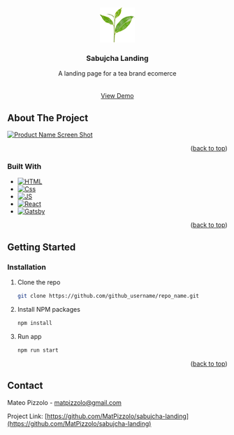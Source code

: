 <!-- Improved compatibility of back to top link: See: https://github.com/othneildrew/Best-README-Template/pull/73 -->
<a name="readme-top"></a>
<!--
*** Thanks for checking out the Best-README-Template. If you have a suggestion
*** that would make this better, please fork the repo and create a pull request
*** or simply open an issue with the tag "enhancement".
*** Don't forget to give the project a star!
*** Thanks again! Now go create something AMAZING! :D
-->



<!-- PROJECT SHIELDS -->
<!--
*** I'm using markdown "reference style" links for readability.
*** Reference links are enclosed in brackets [ ] instead of parentheses ( ).
*** See the bottom of this document for the declaration of the reference variables
*** for contributors-url, forks-url, etc. This is an optional, concise syntax you may use.
*** https://www.markdownguide.org/basic-syntax/#reference-style-links
-->

<!-- PROJECT LOGO -->
<br />
<div align="center">
  <a href="https://github.com/github_username/repo_name">
    <img src="./src/assets/imgs/leaf.png" alt="Logo" width="80" height="80">
  </a>

<h3 align="center">Sabujcha Landing</h3>

  <p align="center">
    A landing page for a tea brand ecomerce
    <br />
    <br />
    <br />
    <a href="https://matpizzolo.github.io" target="_blank">View Demo</a>
  </p>
</div>



<!-- TABLE OF CONTENTS 
<details>
  <summary>Table of Contents</summary>
  <ol>
    <li>
      <a href="#about-the-project">About The Project</a>
      <ul>
        <li><a href="#built-with">Built With</a></li>
      </ul>
    </li>
    <li>
      <a href="#getting-started">Getting Started</a>
      <ul>
        <li><a href="#prerequisites">Prerequisites</a></li>
        <li><a href="#installation">Installation</a></li>
      </ul>
    </li>
    <li><a href="#usage">Usage</a></li>
    <li><a href="#roadmap">Roadmap</a></li>
    <li><a href="#contributing">Contributing</a></li>
    <li><a href="#license">License</a></li>
    <li><a href="#contact">Contact</a></li>
    <li><a href="#acknowledgments">Acknowledgments</a></li>
  </ol>
</details>
 -->


<!-- ABOUT THE PROJECT -->
## About The Project

<!-- <p> This is a project I made to ..</p> -->

[![Product Name Screen Shot][product-screenshot]](https://example.com)


<p align="right">(<a href="#readme-top">back to top</a>)</p>



### Built With

* [![HTML][HTML]][HTML-url]
* [![Css][Css.com]][Css-url]
* [![JS][Js]][Js-url]
* [![React][React.js]][React-url]
* [![Gatsby][Gatsby.com]][Gatsby-url]

<p align="right">(<a href="#readme-top">back to top</a>)</p>



<!-- GETTING STARTED -->
## Getting Started

### Installation

1. Clone the repo
   ```sh
   git clone https://github.com/github_username/repo_name.git
   ```
2. Install NPM packages
   ```sh
   npm install
   ```
3. Run app
   ```sh
   npm run start
   ```

<p align="right">(<a href="#readme-top">back to top</a>)</p>






<!-- CONTACT -->
## Contact

Mateo Pizzolo - matpizzolo@gmail.com

Project Link: [https://github.com/MatPizzolo/sabujcha-landing](https://github.com/MatPizzolo/sabujcha-landing)



<!-- MARKDOWN LINKS & IMAGES -->
<!-- https://www.markdownguide.org/basic-syntax/#reference-style-links -->

[product-screenshot]: src/assets/imgs/web-screenshot.png

[React.js]: https://img.shields.io/badge/React-20232A?style=for-the-badge&logo=react&logoColor=61DAFB
[React-url]: https://reactjs.org/
[gatsby.com]:  https://img.shields.io/badge/Gatsby-663399?style=for-the-badge&logo=gatsby&logoColor=white
[Gatsby-url]: https://reactjs.org/
[css.com]: https://img.shields.io/badge/CSS3-1572B6?style=for-the-badge&logo=css3&logoColor=white
[Css-url]: https://reactjs.org/
[HTML]: https://img.shields.io/badge/HTML5-E34F26?style=for-the-badge&logo=html5&logoColor=white
[HTML-url]: https://reactjs.org/
[JS]: https://img.shields.io/badge/JavaScript-323330?style=for-the-badge&logo=javascript&logoColor=F7DF1E
[JS-url]: https://reactjs.org/

